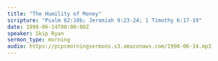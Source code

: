 ```yaml
---
title: "The Humility of Money"
scripture: "Psalm 62:10b; Jeremiah 9:23-24; 1 Timothy 6:17-19"
date: 1998-06-14T00:00:00Z
speaker: Skip Ryan
sermon_type: morning
audio: https://pcpcmorningsermons.s3.amazonaws.com/1998-06-14.mp3 
---
```



